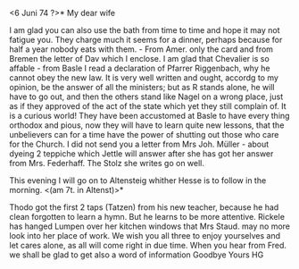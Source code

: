  <6 Juni 74 ?>*
My dear wife

I am glad you can also use the bath from time to time and hope it may not fatigue you. They charge much it seems for a dinner, perhaps because for half a year nobody eats with them. - From Amer. only the card and from Bremen the letter of Dav which I enclose. I am glad that Chevalier is so affable - from Basle I read a declaration of Pfarrer Riggenbach, why he cannot obey the new law. It is very well written and ought, accordg to my opinion, be the answer of all the ministers; but as R stands alone, he will have to go out, and then the others stand like Nagel on a wrong place, just as if they approved of the act of the state which yet they still complain of. It is a curious world! They have been accustomed at Basle to have every thing orthodox and pious, now they will have to learn quite new lessons, that the unbelievers can for a time have the power of shutting out those who care for the Church. I did not send you a letter from Mrs Joh. Müller - about dyeing 2 teppiche which Jettle will answer after she has got her answer from Mrs. Federhaff. The Stolz she writes go on well.

This evening I will go on to Altensteig whither Hesse is to follow in the morning. <(am 7t. in Altenst)>*

Thodo got the first 2 taps (Tatzen) from his new teacher, because he had clean forgotten to learn a hymn. But he learns to be more attentive. 
Rickele has hanged Lumpen over her kitchen windows that Mrs Staud. may no more look into her place of work. We wish you all three to enjoy yourselves and let cares alone, as all will come right in due time. When you hear from Fred. we shall be glad to get also a word of information Goodbye  Yours HG
